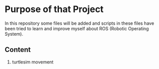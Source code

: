 # Purpose of that Project
In this repository some files will be added and scripts in these files have been tried to learn and improve myself about ROS (Robotic Operating System).

## Content
1. turtlesim movement

